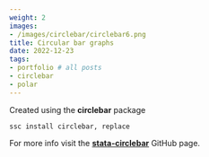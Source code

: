```yaml
---
weight: 2
images:
- /images/circlebar/circlebar6.png
title: Circular bar graphs
date: 2022-12-23
tags:
- portfolio # all posts
- circlebar
- polar
---
```


Created using the **circlebar** package


```
ssc install circlebar, replace
```

For more info visit the [**stata-circlebar**][def] GitHub page.

[def]: https://github.com/asjadnaqvi/stata-circlebar
